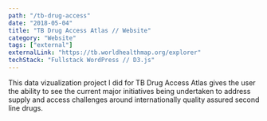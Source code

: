 ```yaml
---
path: "/tb-drug-access"
date: "2018-05-04"
title: "TB Drug Access Atlas // Website"
category: "Website"
tags: ["external"]
externalLink: "https://tb.worldhealthmap.org/explorer"
techStack: "Fullstack WordPress // D3.js"
---
```


This data vizualization project I did for TB Drug Access Atlas gives the user the ability to see the current major initiatives being undertaken to address supply and access challenges around internationally quality assured second line drugs.